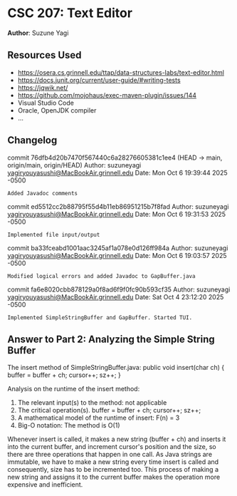 # CSC 207: Text Editor

**Author**: Suzune Yagi

## Resources Used

+ https://osera.cs.grinnell.edu/ttap/data-structures-labs/text-editor.html
+ https://docs.junit.org/current/user-guide/#writing-tests
+ https://jqwik.net/
+ https://github.com/mojohaus/exec-maven-plugin/issues/144
+ Visual Studio Code 
+ Oracle, OpenJDK compiler
+ ...

## Changelog

commit 76dfb4d20b7470f567440c6a28276605381c1ee4 (HEAD -> main, origin/main, origin/HEAD)
Author: suzuneyagi <yagiryouyasushi@MacBookAir.grinnell.edu>
Date:   Mon Oct 6 19:39:44 2025 -0500

    Added Javadoc comments

commit ed5512cc2b88795f55d4b11eb86951215b7f8fad
Author: suzuneyagi <yagiryouyasushi@MacBookAir.grinnell.edu>
Date:   Mon Oct 6 19:31:53 2025 -0500

    Implemented file input/output

commit ba33fceabd1001aac3245af1a078e0d126ff984a
Author: suzuneyagi <yagiryouyasushi@MacBookAir.grinnell.edu>
Date:   Mon Oct 6 19:03:57 2025 -0500

    Modified logical errors and added Javadoc to GapBuffer.java

commit fa6e8020cbb878129a0f8ad6f9f0fc90b593cf35
Author: suzuneyagi <yagiryouyasushi@MacBookAir.grinnell.edu>
Date:   Sat Oct 4 23:12:20 2025 -0500

    Implemented SimpleStringBuffer and GapBuffer. Started TUI.


## Answer to Part 2: Analyzing the Simple String Buffer
The insert method of SimpleStringBuffer.java:
public void insert(char ch) {
        buffer = buffer + ch;
        cursor++;
        sz++;
    }

Analysis on the runtime of the insert method:
1. The relevant input(s) to the method:
    not applicable
2. The critical operation(s).
    buffer = buffer + ch;
    cursor++;
    sz++;
3. A mathematical model of the runtime of insert:
    F(n) = 3
4. Big-O notation:
    The method is O(1)

Whenever insert is called, it makes a new string (buffer + ch) and inserts it into the current buffer, and increment cursor's position and the size, so there are three operations that happen in one call. As Java strings are immutable, we have to make a new string every time insert is called and consequently, size has to be incremented too. This process of making a new string and assigns it to the current buffer makes the operation more expensive and inefficient.